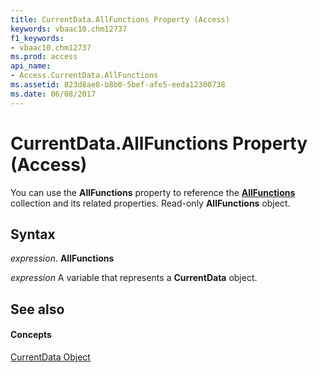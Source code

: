 ```yaml
---
title: CurrentData.AllFunctions Property (Access)
keywords: vbaac10.chm12737
f1_keywords:
- vbaac10.chm12737
ms.prod: access
api_name:
- Access.CurrentData.AllFunctions
ms.assetid: 823d8ae8-b8b0-5bef-afe5-eeda12300738
ms.date: 06/08/2017
---
```



# CurrentData.AllFunctions Property (Access)

You can use the **AllFunctions** property to reference the **[AllFunctions](allfunctions-object-access.md)** collection and its related properties. Read-only **AllFunctions** object.


## Syntax

 _expression_. **AllFunctions**

 _expression_ A variable that represents a **CurrentData** object.


## See also


#### Concepts


[CurrentData Object](currentdata-object-access.md)

